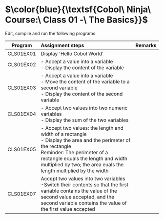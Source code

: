 # $\color{blue}{\textsf{Cobol\ Ninja\ Course:\ Class 01 -\ The Basics\}}$

Edit, compile and run the following programs:<br>

| Program   |  Assignment  steps| Remarks |
|-----------|:-------------|:-------------|
| CLS01EX01 | Display 'Hello Cobol World' |
| CLS01EX02 | - Accept a value into a variable<br>- Display the content of the variable | |
| CLS01EX03 | - Accept a value into a variable<br>- Move the content of the variable to a second variable<br>- Display the content of the second variable|
| CLS01EX04 | - Accept two values into two numeric variables<br>- Display the sum of the two variables| |
| CLS01EX05 | - Accept two values: the length and width of a rectangle<br>- Display the area and the perimeter of the rectangle<br>Reminder: The perimeter of a rectangle equals the length and width multiplied by two; the area euals the length multiplied by the width|
| CLS01EX07 | Accept two values into two variables<br>-Switch their contents so that the first variable contains the value of the second value accepted, and the second variable contains the value of the first value accepted|
